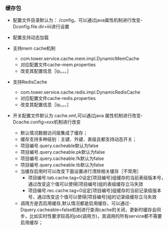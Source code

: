 ### 缓存包

+ 配置文件目录默认为： /config，可以通过java属性机制进行改变-Dconfig.file.dir=iiii进行设置
+ 配置支持动态加载

+ 支持mem cache机制
	+ com.tower.service.cache.mem.impl.DynamicMemCache
	+ 对应配置文件cache-mem.properties
	+ 改变其配置信息［ip。。。］
+ 支持RedisCache
	+ com.tower.service.cache.redis.impl.DynamicRedisCache
	+ 对应配置文件cache-redis.properties
	+ 改变其配置信息［ip。。。］

+ 开关配置文件默认为 cache.xml,可以通过java 属性机制进行改变-Dcache.config=xxx机制进行改变
	+ 默认情况数据访问层集成了缓存；
	+ 缓存支持多种级别：主键、外键、表级且都支持动态开关；
	+ 项目编号.query.cacheable默认为false
	+ 项目编号.query.cacheable.pk默认为false
	+ 项目编号.query.cacheable.fk默认为false
	+ 项目编号.query.cacheable.tb默认为false
	+ 当缓存启用时可以改变下面设置进行清除相关缓存［不常用］
		+ 项目编号.tab.cache.tag=0设定[项目编号]组缓存的当前表级版本号，通过改变这个值可以使得[项目编号]组的表级缓存立马失效
		+ 项目编号.rec.cache.tag=0设定[项目编号]组缓存的当前记录级版本号，通过改变这个值可以使得[项目编号]组的记录级缓存立马失效
	+ 调用方是否启用缓存,默认情况都是启用缓存，可以通过-Dquery.cacheable=false机制进行查询cache的关闭，更新时缓存会同步，比如实时性要求较高的job(调用方)，其调用的所有service都不需要启用缓存；